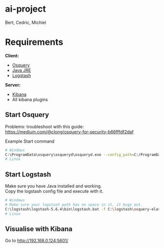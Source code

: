 # ai-project
Bert, Cedric, Michiel

# Requirements
**Client:** 
- [Osquery](https://osquery.io/downloads/)
- [Java JRE](https://java.com/en/download/win10.jsp)
- [Logstash](https://www.elastic.co/downloads/logstash)

**Server:**
- [Kibana](https://www.elastic.co/downloads/kibana)
- All kibana plugins

## Start Osquery
Problems: troubleshoot with this guide: https://medium.com/@clong/osquery-for-security-b66fffdf2daf

Example Start command
```bash
# Windows
C:\ProgramData\osquery\osqueryd\osqueryd.exe --config_path=C:/ProgramData/osquery/osquery.conf  --verbose
# Linux

```

## Start Logstash
Make sure you have Java installed and working.  
Copy the logstash config file and execute with it.

```bash
# Windows
# Make sure your logstash path has no space in it, it bugs out.
C:\logstash\logstash-5.6.4\bin\logstash.bat -f C:\logstash\osquery-elasticsearch.conf
# Linux

```

## Visualise with Kibana
Go to http://192.168.0.124:5601/